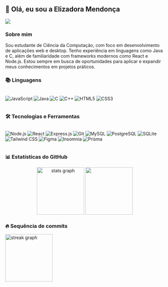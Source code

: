 ## 👋 Olá, eu sou a Elizadora Mendonça

![](https://komarev.com/ghpvc/?username=elizadora)

### Sobre mim
Sou estudante de Ciência da Computação, com foco em desenvolvimento de aplicações web e desktop. Tenho experiência em linguagens como Java e C, além de familiaridade com frameworks modernos como React e Node.js. Estou sempre em busca de oportunidades para aplicar e expandir meus conhecimentos em projetos práticos.


### 📚 Linguagens
<div style="display: flex; flex-direction: row; align-items: center; justify-content: start; flex-wrap: wrap; margin-top: 20px">
  
  ![JavaScript](https://img.shields.io/badge/JavaScript-323330?style=for-the-badge&logo=javascript&logoColor=F7DF1E)
  ![Java](https://img.shields.io/badge/Java-ED8B00?style=for-the-badge&logo=openjdk&logoColor=white)
  ![C](https://img.shields.io/badge/C-00599C?style=for-the-badge&logo=c&logoColor=white)
  ![C++](https://img.shields.io/badge/C%2B%2B-00599C?style=for-the-badge&logo=c%2B%2B&logoColor=white)
  ![HTML5](https://img.shields.io/badge/HTML5-E34F26?style=for-the-badge&logo=html5&logoColor=white)
  ![CSS3](https://img.shields.io/badge/CSS3-1572B6?style=for-the-badge&logo=css3&logoColor=white)
  
</div>


### 🛠️ Tecnologias e Ferramentas
<div style="display: flex; flex-direction: row; align-items: center; justify-content: start; flex-wrap: wrap">
  
  ![Node.js](https://img.shields.io/badge/Node.js-43853D?style=for-the-badge&logo=node.js&logoColor=white)
  ![React](https://img.shields.io/badge/React-20232A?style=for-the-badge&logo=react&logoColor=61DAFB)
  ![Express.js](https://img.shields.io/badge/Express%20js-000000?style=for-the-badge&logo=express&logoColor=white)
  ![Git](https://img.shields.io/badge/Git-F05032?style=for-the-badge&logo=git&logoColor=white)
  ![MySQL](https://img.shields.io/badge/MySQL-005C84?style=for-the-badge&logo=mysql&logoColor=white)
  ![PostgreSQL](https://img.shields.io/badge/PostgreSQL-316192?style=for-the-badge&logo=postgresql&logoColor=white)
  ![SQLite](https://img.shields.io/badge/SQLite-003B57?style=for-the-badge&logo=sqlite&logoColor=white)
  ![Tailwind CSS](https://img.shields.io/badge/Tailwind%20CSS-06B6D4?style=for-the-badge&logo=tailwind-css&logoColor=white)
  ![Figma](https://img.shields.io/badge/Figma-F24E1E?style=for-the-badge&logo=figma&logoColor=white)
  ![Insomnia](https://img.shields.io/badge/Insomnia-5849be?style=for-the-badge&logo=Insomnia&logoColor=white)
  ![Prisma](https://img.shields.io/badge/Prisma-2D3748?style=for-the-badge&logo=prisma&logoColor=white)
  
</div>
 

### 📊 Estatísticas do GitHub
<div align="center">
    <img src="https://github-readme-stats.vercel.app/api?username=elizadora&show_icons=true&theme=ayu-mirage" height="150" alt="stats graph" />
    <img height=150 src="https://github-readme-stats.vercel.app/api/top-langs?username=elizadora&layout=compact&langs_count=8&theme=ayu-mirage" />
    
</div>


### 🔥 Sequência de commits
<img src="https://streak-stats.demolab.com?user=elizadora&locale=en&mode=daily&theme=ayu-mirage&hide_border=false&border_radius=5" height="150" alt="streak graph" />
